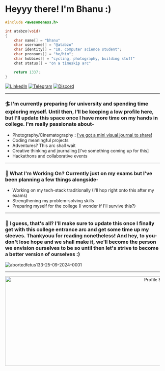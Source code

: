# Heyyy there! I'm Bhanu :)

```c
#include <awesomeness.h>

int atabzo(void)
{
    char name[] = "bhanu"
    char username[] = "@atabzo"
    char identity[] = "18, computer science student";
    char pronouns[] = "he/him";
    char hobbies[] = "cycling, photography, building stuff"
    chat status[] = "on a timeskip arc"

    return 1337;
}
```

[![LinkedIn](https://img.shields.io/badge/LinkedIn-0077B5?style=for-the-badge&logo=linkedin&logoColor=white)](https://linkedin.com/in/atabzo) 
[![Telegram](https://img.shields.io/badge/Telegram-2CA5E0?style=for-the-badge&logo=telegram&logoColor=white)](https://t.me/bhanupratapyadav)
[![Discord](https://img.shields.io/badge/Discord-7289DA?style=for-the-badge&logo=discord&logoColor=white)](https://discord.com/users/818855965842472992)

---

### 🏄 **I'm currently preparing for university and spending time exploring myself. Until then, I’ll be keeping a low profile here, but I’ll update this space once I have more time on my hands in college. I'm really passionate about-**  
- Photography/Cinematography : [I've got a mini visual journal to share!](https://bento.me/atabzopixels)
- Coding meaningful projects
- Adventures? This arc shall wait
- Creative thinking and journaling [I've something coming up for this]
- Hackathons and collaborative events

---

### 🎨 **What I'm Working On? Currently just on my exams but I've been planning a few things alongside-**  

- Working on my tech-stack traditionally (I'll hop right onto this after my exams)  
- Strengthening my problem-solving skills  
- Preparing myself for the college (I wonder if I'll survive this?)
---

### 🦅 I guess, that's all? I'll make sure to update this once I finally get with this college entrance arc and get some time up my sleeves. Thankyouu for reading nonetheless! And hey, to you- don't lose hope and we shall make it, we'll become the person we envision ourselves to be so until then let's strive to become a better version of ourselves :) 

![abortedfetus133-25-09-2024-0001](https://github.com/user-attachments/assets/44dfeee7-b5de-412c-8b03-a3d5e7c3f54c)

---
<p align="center">
  <img src="https://github-profile-summary-cards.vercel.app/api/cards/profile-details?username=atabzo&theme=tokyonight" width="1000" height="290" alt="Profile Summary"/>
</p>

